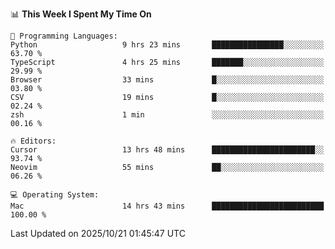 <!--START_SECTION:waka-->
📊 **This Week I Spent My Time On** 

```text
💬 Programming Languages: 
Python                   9 hrs 23 mins       ████████████████░░░░░░░░░   63.70 % 
TypeScript               4 hrs 25 mins       ███████░░░░░░░░░░░░░░░░░░   29.99 % 
Browser                  33 mins             █░░░░░░░░░░░░░░░░░░░░░░░░   03.80 % 
CSV                      19 mins             █░░░░░░░░░░░░░░░░░░░░░░░░   02.24 % 
zsh                      1 min               ░░░░░░░░░░░░░░░░░░░░░░░░░   00.16 % 

🔥 Editors: 
Cursor                   13 hrs 48 mins      ███████████████████████░░   93.74 % 
Neovim                   55 mins             ██░░░░░░░░░░░░░░░░░░░░░░░   06.26 % 

💻 Operating System: 
Mac                      14 hrs 43 mins      █████████████████████████   100.00 % 
```


 Last Updated on 2025/10/21 01:45:47 UTC
<!--END_SECTION:waka-->

